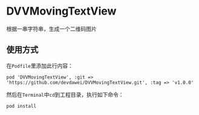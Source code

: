 

DVVMovingTextView
=================
根据一串字符串，生成一个二维码图片

使用方式
-------
在`Podfile`里添加此行内容：
```
pod 'DVVMovingTextView', :git => 'https://github.com/devdawei/DVVMovingTextView.git', :tag => 'v1.0.0'
```

然后在`Terminal`中`cd`到工程目录，执行如下命令：
```
pod install
```
